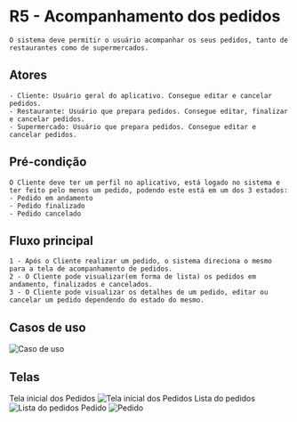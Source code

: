 # R5 - Acompanhamento dos pedidos

    O sistema deve permitir o usuário acompanhar os seus pedidos, tanto de restaurantes como de supermercados. 

## Atores

    - Cliente: Usuário geral do aplicativo. Consegue editar e cancelar pedidos.
    - Restaurante: Usuário que prepara pedidos. Consegue editar, finalizar e cancelar pedidos.
    - Supermercado: Usuário que prepara pedidos. Consegue editar e cancelar pedidos.  

## Pré-condição

    O Cliente deve ter um perfil no aplicativo, está logado no sistema e ter feito pelo menos um pedido, podendo este está em um dos 3 estados:
    - Pedido em andamento
    - Pedido finalizado
    - Pedido cancelado

## Fluxo principal

    1 - Após o Cliente realizar um pedido, o sistema direciona o mesmo para a tela de acompanhamento de pedidos.
    2 - O Cliente pode visualizar(em forma de lista) os pedidos em andamento, finalizados e cancelados.
    3 - O Cliente pode visualizar os detalhes de um pedido, editar ou cancelar um pedido dependendo do estado do mesmo.

## Casos de uso

![Caso de uso](https://i.imgur.com/dyodZK7.png)

## Telas
Tela inicial dos Pedidos
![Tela inicial dos Pedidos](https://i.imgur.com/Rn4mgTa.jpg)
Lista do pedidos
![Lista do pedidos](https://i.imgur.com/CkLhajE.jpg)
Pedido
![Pedido](https://i.imgur.com/Qsllrh4.jpg)
